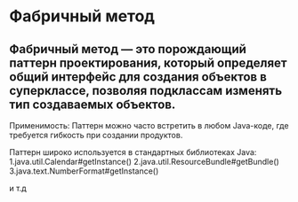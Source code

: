 Фабричный метод
====

Фабричный метод — это порождающий паттерн проектирования, который определяет общий интерфейс для создания объектов в суперклассе,
позволяя подклассам изменять тип создаваемых объектов.
---

Применимость: Паттерн можно часто встретить в любом Java-коде, где требуется гибкость при создании продуктов.

Паттерн широко используется в стандартных библиотеках Java:
1.java.util.Calendar#getInstance()
2.java.util.ResourceBundle#getBundle()
3.java.text.NumberFormat#getInstance()

и т.д